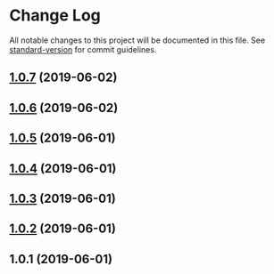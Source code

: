 # Change Log

All notable changes to this project will be documented in this file. See [standard-version](https://github.com/conventional-changelog/standard-version) for commit guidelines.

<a name="1.0.7"></a>
## [1.0.7](https://github.com/anasceym/node-prom2json/compare/v1.0.6...v1.0.7) (2019-06-02)



<a name="1.0.6"></a>
## [1.0.6](https://github.com/anasceym/node-prom2json/compare/v1.0.5...v1.0.6) (2019-06-02)



<a name="1.0.5"></a>
## [1.0.5](https://github.com/anasceym/node-prom2json/compare/v1.0.3...v1.0.5) (2019-06-01)



<a name="1.0.4"></a>
## [1.0.4](https://github.com/anasceym/node-prom2json/compare/v1.0.3...v1.0.4) (2019-06-01)



<a name="1.0.3"></a>
## [1.0.3](https://github.com/anasceym/node-prom2json/compare/v1.0.2...v1.0.3) (2019-06-01)



<a name="1.0.2"></a>
## [1.0.2](https://github.com/anasceym/node-prom2json/compare/v1.0.1...v1.0.2) (2019-06-01)



<a name="1.0.1"></a>
## 1.0.1 (2019-06-01)
